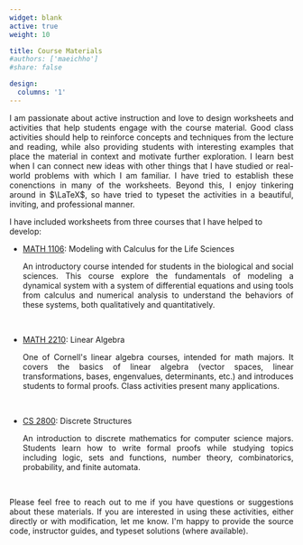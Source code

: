 ```yaml
---
widget: blank
active: true
weight: 10

title: Course Materials
#authors: ['maeichho']
#share: false

design: 
  columns: '1' 
---
```


<p style='text-align: justify;'>
I am passionate about active instruction and love to design worksheets and activities that help students engage with the course material. Good class activities should help to reinforce concepts and techniques from the lecture and reading, while also providing students with interesting examples that place the material in context and motivate further exploration. I learn best when I can connect new ideas with other things that I have studied or real-world problems with which I am familiar. I have tried to establish these conenctions in many of the worksheets. Beyond this, I enjoy tinkering around in $\LaTeX$, so have tried to typeset the activities in a beautiful, inviting, and professional manner. 

I have included worksheets from three courses that I have helped to develop:
</p>

- [MATH 1106](../math1106/): Modeling with Calculus for the Life Sciences

   <p style='text-align: justify;'> An introductory course intended for students in the biological and social sciences. This course explore the fundamentals of modeling a dynamical system with a system of differential equations and using tools from calculus and numerical analysis to understand the behaviors of these systems, both qualitatively and quantitatively. </p>

<br>  

- [MATH 2210](../math2210/): Linear Algebra

   <p style='text-align: justify;'> One of Cornell's linear algebra courses, intended for math majors. It covers the basics of linear algebra (vector spaces, linear transformations, bases, engenvalues, determinants, etc.) and introduces students to formal proofs. Class activities present many applications. </p>
  
<br>

- [CS 2800](../cs2800/): Discrete Structures

   <p style='text-align: justify;'> An introduction to discrete mathematics for computer science majors. Students learn how to write formal proofs while studying topics including logic, sets and functions, number theory, combinatorics, probability, and finite automata. </p>

<br>

<p style='text-align: justify;'>
Please feel free to reach out to me if you have questions or suggestions about these materials. If you are interested in using these activities, either directly or with modification, let me know. I'm happy to provide the source code, instructor guides, and typeset solutions (where available). 
</p>
